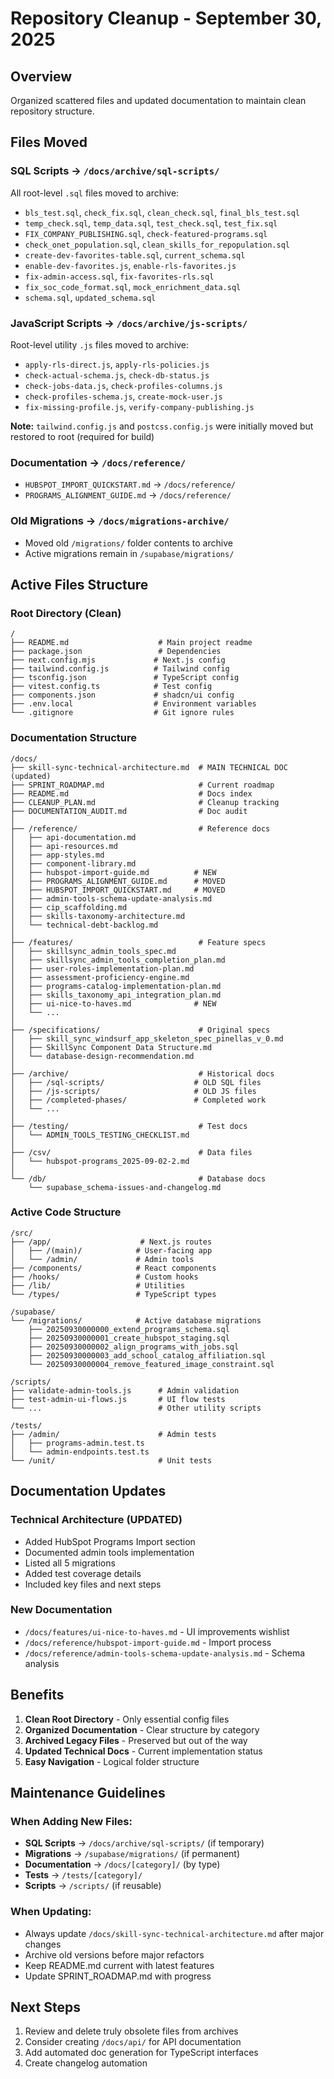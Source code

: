 # Repository Cleanup - September 30, 2025

## Overview
Organized scattered files and updated documentation to maintain clean repository structure.

## Files Moved

### SQL Scripts → `/docs/archive/sql-scripts/`
All root-level `.sql` files moved to archive:
- `bls_test.sql`, `check_fix.sql`, `clean_check.sql`, `final_bls_test.sql`
- `temp_check.sql`, `temp_data.sql`, `test_check.sql`, `test_fix.sql`
- `FIX_COMPANY_PUBLISHING.sql`, `check-featured-programs.sql`
- `check_onet_population.sql`, `clean_skills_for_repopulation.sql`
- `create-dev-favorites-table.sql`, `current_schema.sql`
- `enable-dev-favorites.js`, `enable-rls-favorites.js`
- `fix-admin-access.sql`, `fix-favorites-rls.sql`
- `fix_soc_code_format.sql`, `mock_enrichment_data.sql`
- `schema.sql`, `updated_schema.sql`

### JavaScript Scripts → `/docs/archive/js-scripts/`
Root-level utility `.js` files moved to archive:
- `apply-rls-direct.js`, `apply-rls-policies.js`
- `check-actual-schema.js`, `check-db-status.js`
- `check-jobs-data.js`, `check-profiles-columns.js`
- `check-profiles-schema.js`, `create-mock-user.js`
- `fix-missing-profile.js`, `verify-company-publishing.js`

**Note:** `tailwind.config.js` and `postcss.config.js` were initially moved but restored to root (required for build)

### Documentation → `/docs/reference/`
- `HUBSPOT_IMPORT_QUICKSTART.md` → `/docs/reference/`
- `PROGRAMS_ALIGNMENT_GUIDE.md` → `/docs/reference/`

### Old Migrations → `/docs/migrations-archive/`
- Moved old `/migrations/` folder contents to archive
- Active migrations remain in `/supabase/migrations/`

## Active Files Structure

### Root Directory (Clean)
```
/
├── README.md                    # Main project readme
├── package.json                 # Dependencies
├── next.config.mjs             # Next.js config
├── tailwind.config.js          # Tailwind config
├── tsconfig.json               # TypeScript config
├── vitest.config.ts            # Test config
├── components.json             # shadcn/ui config
├── .env.local                  # Environment variables
└── .gitignore                  # Git ignore rules
```

### Documentation Structure
```
/docs/
├── skill-sync-technical-architecture.md  # MAIN TECHNICAL DOC (updated)
├── SPRINT_ROADMAP.md                     # Current roadmap
├── README.md                             # Docs index
├── CLEANUP_PLAN.md                       # Cleanup tracking
├── DOCUMENTATION_AUDIT.md                # Doc audit
│
├── /reference/                           # Reference docs
│   ├── api-documentation.md
│   ├── api-resources.md
│   ├── app-styles.md
│   ├── component-library.md
│   ├── hubspot-import-guide.md          # NEW
│   ├── PROGRAMS_ALIGNMENT_GUIDE.md      # MOVED
│   ├── HUBSPOT_IMPORT_QUICKSTART.md     # MOVED
│   ├── admin-tools-schema-update-analysis.md
│   ├── cip_scaffolding.md
│   ├── skills-taxonomy-architecture.md
│   └── technical-debt-backlog.md
│
├── /features/                            # Feature specs
│   ├── skillsync_admin_tools_spec.md
│   ├── skillsync_admin_tools_completion_plan.md
│   ├── user-roles-implementation-plan.md
│   ├── assessment-proficiency-engine.md
│   ├── programs-catalog-implementation-plan.md
│   ├── skills_taxonomy_api_integration_plan.md
│   ├── ui-nice-to-haves.md              # NEW
│   └── ...
│
├── /specifications/                      # Original specs
│   ├── skill_sync_windsurf_app_skeleton_spec_pinellas_v_0.md
│   ├── SkillSync Component Data Structure.md
│   └── database-design-recommendation.md
│
├── /archive/                             # Historical docs
│   ├── /sql-scripts/                    # OLD SQL files
│   ├── /js-scripts/                     # OLD JS files
│   ├── /completed-phases/               # Completed work
│   └── ...
│
├── /testing/                             # Test docs
│   └── ADMIN_TOOLS_TESTING_CHECKLIST.md
│
├── /csv/                                 # Data files
│   └── hubspot-programs_2025-09-02-2.md
│
└── /db/                                  # Database docs
    └── supabase_schema-issues-and-changelog.md
```

### Active Code Structure
```
/src/
├── /app/                    # Next.js routes
│   ├── /(main)/            # User-facing app
│   └── /admin/             # Admin tools
├── /components/            # React components
├── /hooks/                 # Custom hooks
├── /lib/                   # Utilities
└── /types/                 # TypeScript types

/supabase/
└── /migrations/            # Active database migrations
    ├── 20250930000000_extend_programs_schema.sql
    ├── 20250930000001_create_hubspot_staging.sql
    ├── 20250930000002_align_programs_with_jobs.sql
    ├── 20250930000003_add_school_catalog_affiliation.sql
    └── 20250930000004_remove_featured_image_constraint.sql

/scripts/
├── validate-admin-tools.js      # Admin validation
├── test-admin-ui-flows.js       # UI flow tests
└── ...                          # Other utility scripts

/tests/
├── /admin/                      # Admin tests
│   ├── programs-admin.test.ts
│   └── admin-endpoints.test.ts
└── /unit/                       # Unit tests
```

## Documentation Updates

### Technical Architecture (UPDATED)
- Added HubSpot Programs Import section
- Documented admin tools implementation
- Listed all 5 migrations
- Added test coverage details
- Included key files and next steps

### New Documentation
- `/docs/features/ui-nice-to-haves.md` - UI improvements wishlist
- `/docs/reference/hubspot-import-guide.md` - Import process
- `/docs/reference/admin-tools-schema-update-analysis.md` - Schema analysis

## Benefits

1. **Clean Root Directory** - Only essential config files
2. **Organized Documentation** - Clear structure by category
3. **Archived Legacy Files** - Preserved but out of the way
4. **Updated Technical Docs** - Current implementation status
5. **Easy Navigation** - Logical folder structure

## Maintenance Guidelines

### When Adding New Files:
- **SQL Scripts** → `/docs/archive/sql-scripts/` (if temporary)
- **Migrations** → `/supabase/migrations/` (if permanent)
- **Documentation** → `/docs/[category]/` (by type)
- **Tests** → `/tests/[category]/`
- **Scripts** → `/scripts/` (if reusable)

### When Updating:
- Always update `/docs/skill-sync-technical-architecture.md` after major changes
- Archive old versions before major refactors
- Keep README.md current with latest features
- Update SPRINT_ROADMAP.md with progress

## Next Steps

1. Review and delete truly obsolete files from archives
2. Consider creating `/docs/api/` for API documentation
3. Add automated doc generation for TypeScript interfaces
4. Create changelog automation
